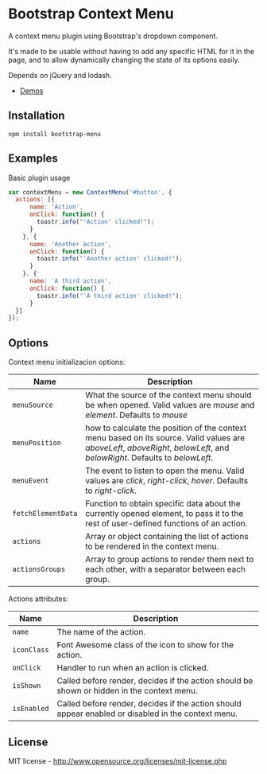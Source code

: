 Bootstrap Context Menu
=============================

A context menu plugin using Bootstrap's dropdown component.

It's made to be usable without having to add any specific HTML for
it in the page, and to allow dynamically changing the state of its options
easily.

Depends on jQuery and lodash.

* [Demos](https://dgoguerra.github.io/bootstrap-menu/demos.html)


Installation
------------

```
npm install bootstrap-menu
```


Examples
--------

Basic plugin usage

```js
var contextMenu = new ContextMenu('#button', {
  actions: [{
      name: 'Action',
      onClick: function() {
        toastr.info("'Action' clicked!");
      }
    }, {
      name: 'Another action',
      onClick: function() {
        toastr.info("'Another action' clicked!");
      }
    }, {
      name: 'A third action',
      onClick: function() {
        toastr.info("'A third action' clicked!");
      }
  }]
});
```


Options
-------

Context menu initializacion options:

| Name | Description |
| ---- | ----------- |
| `menuSource` | What the source of the context menu should be when opened. Valid values are *mouse* and *element*. Defaults to *mouse* |
| `menuPosition` | how to calculate the position of the context menu based on its source. Valid values are *aboveLeft*, *aboveRight*, *belowLeft*, and *belowRight*. Defaults to *belowLeft*. |
| `menuEvent` | The event to listen to open the menu. Valid values are *click*, *right-click*, *hover*. Defaults to *right-click*. |
| `fetchElementData` | Function to obtain specific data about the currently opened element, to pass it to the rest of user-defined functions of an action. |
| `actions` | Array or object containing the list of actions to be rendered in the context menu. |
| `actionsGroups` | Array to group actions to render them next to each other, with a separator between each group. |

Actions attributes:

| Name | Description |
| ---- | ----------- |
| `name` | The name of the action. |
| `iconClass` | Font Awesome class of the icon to show for the action. |
| `onClick` | Handler to run when an action is clicked. |
| `isShown` | Called before render, decides if the action should be shown or hidden in the context menu. |
| `isEnabled` | Called before render, decides if the action should appear enabled or disabled in the context menu. |


License
-------
MIT license - http://www.opensource.org/licenses/mit-license.php
